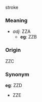stroke
### Meaning
+ _adj_: ZZA
    + __eg__: ZZB

### Origin

ZZC

### Synonym

__eg__: ZZD

+ ZZE


